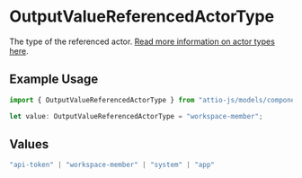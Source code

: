 # OutputValueReferencedActorType

The type of the referenced actor. [Read more information on actor types here](/docs/actors).

## Example Usage

```typescript
import { OutputValueReferencedActorType } from "attio-js/models/components/outputvalue.js";

let value: OutputValueReferencedActorType = "workspace-member";
```

## Values

```typescript
"api-token" | "workspace-member" | "system" | "app"
```